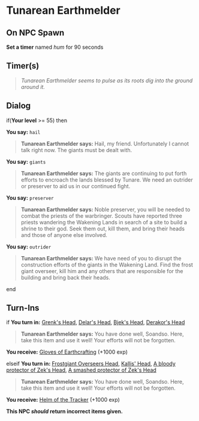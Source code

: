 # Tunarean Earthmelder
## On NPC Spawn

**Set a timer** named *hum* for 90 seconds
## Timer(s)

>*Tunarean Earthmelder seems to pulse as its roots dig into the ground around it.*
## Dialog

if(**Your level** >= 55) then


**You say:** `hail`




>**Tunarean Earthmelder says:** Hail, my friend. Unfortunately I cannot talk right now. The giants must be dealt with.


**You say:** `giants`




>**Tunarean Earthmelder says:** The giants are continuing to put forth efforts to encroach the lands blessed by Tunare. We need an outrider or preserver to aid us in our continued fight.


**You say:** `preserver`




>**Tunarean Earthmelder says:** Noble preserver, you will be needed to combat the priests of the warbringer. Scouts have reported three priests wandering the Wakening Lands in search of a site to build a shrine to their god. Seek them out, kill them, and bring their heads and those of anyone else involved.


**You say:** `outrider`




>**Tunarean Earthmelder says:** We have need of you to disrupt the construction efforts of the giants in the Wakening Land. Find the frost giant overseer, kill him and any others that are responsible for the building and bring back their heads.

end

## Turn-Ins




if **You turn in:** [Grenk's Head](/item/31424), [Delar's Head](/item/31425), [Bjek's Head](/item/31426), [Derakor's Head](/item/31423)


>**Tunarean Earthmelder says:** You have done well, Soandso.  Here, take this item and use it well! Your efforts will not be forgotten.


 **You receive:**  [Gloves of Earthcrafting](/item/1208) (+1000 exp)

elseif **You turn in:** [Frostgiant Overseers Head](/item/31419), [Kallis' Head](/item/31420), [A bloody protector of Zek's Head](/item/31421), [A smashed protector of Zek's Head](/item/31422)


>**Tunarean Earthmelder says:** You have done well, Soandso.  Here, take this item and use it well! Your efforts will not be forgotten.


 **You receive:**  [Helm of the Tracker](/item/1207) (+1000 exp)

**This NPC *should* return incorrect items given.**
